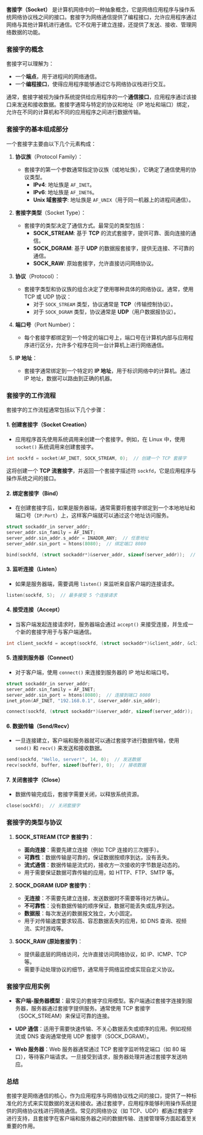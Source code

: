 **套接字（Socket）** 是计算机网络中的一种抽象概念，它是网络应用程序与操作系统网络协议栈之间的接口。套接字为网络通信提供了编程接口，允许应用程序通过网络与其他计算机进行通信。它不仅用于建立连接，还提供了发送、接收、管理网络数据的功能。

### **套接字的概念**

套接字可以理解为：
- 一个**端点**，用于进程间的网络通信。
- 一个**编程接口**，使得应用程序能够通过它与网络协议栈进行交互。

通常，套接字被视为操作系统提供给应用程序的一个**通信接口**，应用程序通过该接口来发送和接收数据。套接字通常与特定的协议和地址（IP 地址和端口）绑定，允许在不同的计算机和不同的应用程序之间进行数据传输。

### **套接字的基本组成部分**

一个套接字主要由以下几个元素构成：

1. **协议族**（Protocol Family）：
   - 套接字的第一个参数通常指定协议族（或地址族），它确定了通信使用的协议类型。
     - **IPv4**: 地址族是 `AF_INET`。
     - **IPv6**: 地址族是 `AF_INET6`。
     - **Unix 域套接字**: 地址族是 `AF_UNIX`（用于同一机器上的进程间通信）。

2. **套接字类型**（Socket Type）：
   - 套接字的类型决定了通信方式。最常见的类型包括：
     - **SOCK_STREAM**: 基于 **TCP** 的流式套接字，提供可靠、面向连接的通信。
     - **SOCK_DGRAM**: 基于 **UDP** 的数据报套接字，提供无连接、不可靠的通信。
     - **SOCK_RAW**: 原始套接字，允许直接访问网络协议。
   
3. **协议**（Protocol）：
   - 套接字类型和协议族的组合决定了使用哪种具体的网络协议。通常，使用 TCP 或 UDP 协议：
     - 对于 `SOCK_STREAM` 类型，协议通常是 **TCP**（传输控制协议）。
     - 对于 `SOCK_DGRAM` 类型，协议通常是 **UDP**（用户数据报协议）。
   
4. **端口号**（Port Number）：
   - 每个套接字都绑定到一个特定的端口号上，端口号在计算机内部与应用程序进行区分，允许多个程序在同一台计算机上进行网络通信。

5. **IP 地址**：
   - 套接字通常绑定到一个特定的 **IP 地址**，用于标识网络中的计算机。通过 IP 地址，数据可以路由到正确的机器。

### **套接字的工作流程**

套接字的工作流程通常包括以下几个步骤：

#### 1. **创建套接字（Socket Creation）**
   - 应用程序首先使用系统调用来创建一个套接字。例如，在 Linux 中，使用 `socket()` 系统调用来创建套接字。

   ```c
   int sockfd = socket(AF_INET, SOCK_STREAM, 0);  // 创建一个 TCP 套接字
   ```

   这将创建一个 **TCP 流套接字**，并返回一个套接字描述符 `sockfd`，它是应用程序与操作系统之间的接口。

#### 2. **绑定套接字（Bind）**
   - 在创建套接字后，如果是服务器端，通常需要将套接字绑定到一个本地地址和端口号（`IP:Port`）上，这样客户端就可以通过这个地址访问服务。
   
   ```c
   struct sockaddr_in server_addr;
   server_addr.sin_family = AF_INET;
   server_addr.sin_addr.s_addr = INADDR_ANY;  // 任意地址
   server_addr.sin_port = htons(8080);  // 绑定端口 8080

   bind(sockfd, (struct sockaddr*)&server_addr, sizeof(server_addr));  // 绑定
   ```

#### 3. **监听连接（Listen）**
   - 如果是服务器端，需要调用 `listen()` 来监听来自客户端的连接请求。
   
   ```c
   listen(sockfd, 5);  // 最多接受 5 个连接请求
   ```

#### 4. **接受连接（Accept）**
   - 当客户端发起连接请求时，服务器端会通过 `accept()` 来接受连接，并生成一个新的套接字用于与客户端通信。
   
   ```c
   int client_sockfd = accept(sockfd, (struct sockaddr*)&client_addr, &client_len);  // 接受客户端连接
   ```

#### 5. **连接到服务器（Connect）**
   - 对于客户端，使用 `connect()` 来连接到服务器的 IP 地址和端口号。
   
   ```c
   struct sockaddr_in server_addr;
   server_addr.sin_family = AF_INET;
   server_addr.sin_port = htons(8080);  // 连接到端口 8080
   inet_pton(AF_INET, "192.168.0.1", &server_addr.sin_addr);

   connect(sockfd, (struct sockaddr*)&server_addr, sizeof(server_addr));  // 连接到服务器
   ```

#### 6. **数据传输（Send/Recv）**
   - 一旦连接建立，客户端和服务器就可以通过套接字进行数据传输，使用 `send()` 和 `recv()` 来发送和接收数据。
   
   ```c
   send(sockfd, "Hello, server!", 14, 0);  // 发送数据
   recv(sockfd, buffer, sizeof(buffer), 0);  // 接收数据
   ```

#### 7. **关闭套接字（Close）**
   - 数据传输完成后，套接字需要关闭，以释放系统资源。
   
   ```c
   close(sockfd);  // 关闭套接字
   ```

### **套接字的类型与协议**

1. **SOCK_STREAM (TCP 套接字)**：
   - **面向连接**：需要先建立连接（例如 TCP 连接的三次握手）。
   - **可靠性**：数据传输是可靠的，保证数据按顺序到达，没有丢失。
   - **流式通信**：数据传输是流式的，接收方一次接收的字节数是动态的。
   - 用于需要保证数据可靠传输的应用，如 HTTP、FTP、SMTP 等。

2. **SOCK_DGRAM (UDP 套接字)**：
   - **无连接**：不需要先建立连接，发送数据时不需要等待对方确认。
   - **不可靠性**：没有数据传输的顺序保证，数据可能丢失或乱序到达。
   - **数据报**：每次发送的数据报文独立，大小固定。
   - 用于对传输速度要求较高、容忍数据丢失的应用，如 DNS 查询、视频流、实时游戏等。

3. **SOCK_RAW (原始套接字)**：
   - 提供最底层的网络访问，允许直接访问网络协议，如 IP、ICMP、TCP 等。
   - 需要手动处理协议的细节，通常用于网络监控或实现自定义协议。

### **套接字应用实例**

- **客户端-服务器模型**：最常见的套接字应用模型。客户端通过套接字连接到服务器，服务器通过套接字提供服务。通常使用 TCP 套接字（SOCK_STREAM）来保证可靠的连接。
  
- **UDP 通信**：适用于需要快速传输、不关心数据丢失或顺序的应用。例如视频流或 DNS 查询通常使用 UDP 套接字（SOCK_DGRAM）。

- **Web 服务器**：Web 服务器通常通过 TCP 套接字监听特定端口（如 80 端口），等待客户端请求。一旦接受到请求，服务器处理并通过套接字发送响应。

### **总结**

套接字是网络通信的核心，作为应用程序与网络协议栈之间的接口，提供了一种标准化的方式来实现数据的发送和接收。通过套接字，应用程序能够利用操作系统提供的网络协议栈进行网络通信。常见的网络协议（如 TCP、UDP）都通过套接字进行支持，且套接字在客户端和服务器之间的数据传输、连接管理等方面起着至关重要的作用。